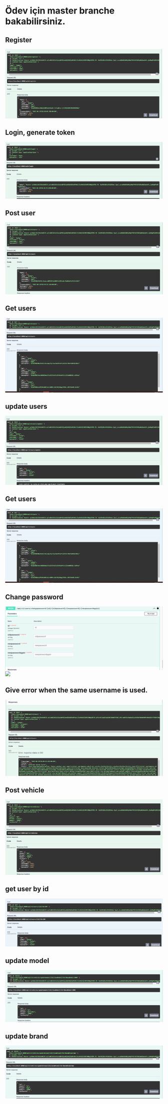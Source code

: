 # Ödev için master branche bakabilirsiniz.
## Register 
![](screenshots/register.png)

## Login, generate token
![](screenshots/token.png)

## Post user
![](screenshots/postuser.png)

## Get users
![](screenshots/getusers.png)

## update users
![](screenshots/updateuser.png)

## Get users
![](screenshots/getusers.png)

## Change password
![](screenshots/changepassword1.png)
![](screenshots/ı.png)

## Give error when the same username is used.
![](screenshots/chooseanother.png)

## Post vehicle
![](screenshots/addvehicle.png)

## get user by id
![](screenshots/getuserbyid.png)

## update model
![](screenshots/updatemodel.png)

## update brand
![](screenshots/updatebrand.png)

